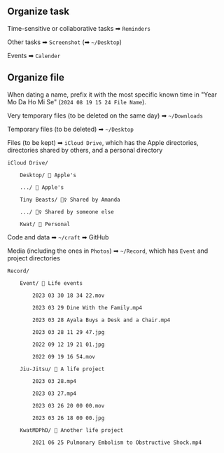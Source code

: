 ## Organize task

Time-sensitive or collaborative tasks ➡ `Reminders`

Other tasks ➡ `Screenshot` (➡ `~/Desktop`)

Events ➡ `Calender`

## Organize file

When dating a name, prefix it with the most specific known time in "Year Mo Da Ho Mi Se" (`2024 08 19 15 24 File Name`).

Very temporary files (to be deleted on the same day) ➡ `~/Downloads`

Temporary files (to be deleted) ➡ `~/Desktop`

Files (to be kept) ➡ `iCloud Drive`, which has the Apple directories, directories shared by others, and a personal directory

```
iCloud Drive/

    Desktop/ 🍎 Apple's

    .../ 🍎 Apple's

    Tiny Beasts/ 👯‍♀️ Shared by Amanda

    .../ 👯‍♀️ Shared by someone else

    Kwat/ 🕺 Personal
```

Code and data ➡ `~/craft` ➡ GitHub

Media (including the ones in `Photos`) ➡ `~/Record`, which has `Event` and project directories

```
Record/

    Event/ 👶 Life events

        2023 03 30 18 34 22.mov

        2023 03 29 Dine With the Family.mp4

        2023 03 28 Ayala Buys a Desk and a Chair.mp4

        2023 03 28 11 29 47.jpg

        2022 09 12 19 21 01.jpg

        2022 09 19 16 54.mov

    Jiu-Jitsu/ 🥋 A life project

        2023 03 28.mp4

        2023 03 27.mp4

        2023 03 26 20 00 00.mov

        2023 03 26 18 00 00.jpg

    KwatMDPhD/ 🎁 Another life project

        2021 06 25 Pulmonary Embolism to Obstructive Shock.mp4
```
